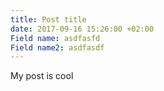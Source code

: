 ```yaml
---
title: Post title
date: 2017-09-16 15:26:00 +02:00
Field name: asdfasfd
Field name2: asdfasdf
---
```


My post is cool